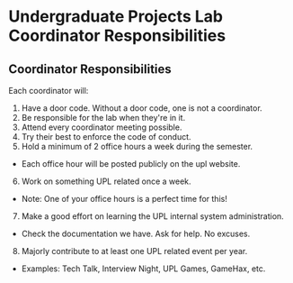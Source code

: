# Undergraduate Projects Lab Coordinator Responsibilities

## Coordinator Responsibilities

Each coordinator will:

1. Have a door code. Without a door code, one is not a coordinator.
2. Be responsible for the lab when they're in it.
3. Attend every coordinator meeting possible.
4. Try their best to enforce the code of conduct.
5. Hold a minimum of 2 office hours a week during the semester.
  * Each office hour will be posted publicly on the upl website.
6. Work on something UPL related once a week.
  * Note: One of your office hours is a perfect time for this!
7. Make a good effort on learning the UPL internal system administration.
  * Check the documentation we have. Ask for help. No excuses.
8. Majorly contribute to at least one UPL related event per year.
  * Examples: Tech Talk, Interview Night, UPL Games, GameHax, etc.
